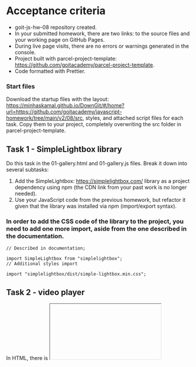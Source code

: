 # Acceptance criteria

- goit-js-hw-08 repository created.
- In your submitted homework, there are two links: to the source files and your
  working page on GitHub Pages.
- During live page visits, there are no errors or warnings generated in the
  console.
- Project built with parcel-project-template:
  https://github.com/goitacademy/parcel-project-template.
- Code formatted with Prettier.

### Start files

Download the startup files with the layout:
https://minhaskamal.github.io/DownGit/#/home?url=https://github.com/goitacademy/javascript-homework/tree/main/v2/08/src,
styles, and attached script files for each task. Copy them to your project,
completely overwriting the src folder in parcel-project-template.

## Task 1 - SimpleLightbox library

Do this task in the 01-gallery.html and 01-gallery.js files. Break it down into
several subtasks:

1.  Add the SimpleLightbox: https://simplelightbox.com/ library as a project
    dependency using npm (the CDN link from your past work is no longer needed).
2.  Use your JavaScript code from the previous homework, but refactor it given
    that the library was installed via npm (import/export syntax).

### In order to add the CSS code of the library to the project, you need to add one more import, aside from the one described in the documentation.

```
// Described in documentation;

import SimpleLightbox from "simplelightbox";
// Additional styles import

import "simplelightbox/dist/simple-lightbox.min.css";
```

## Task 2 - video player

In HTML, there is <iframe> with video for Vimeo player. Write a script that will
save the current video playback time to local storage and, upon page reload,
continue to play the video from that time.

```
<iframe
  id="vimeo-player"
  src="https://player.vimeo.com/video/236203659"
  width="640"
  height="360"
  frameborder="0"
  allowfullscreen
  allow="autoplay; encrypted-media"
></iframe>
```

Do this task in the 02-video.html and 02-video.js files. Break it down into
several subtasks:

1. Check out the documentation of the Vimeo player library.
   https://github.com/vimeo/player.js/#vimeo-player-api
2. Add the library as a project dependency via npm.
3. Initialize the player in the script file as described in the pre-existing
   player: https://github.com/vimeo/player.js/#pre-existing-player section, but
   note that you have added the player as an npm package, not via CDN.
4. Read the documentation of the on():
   https://github.com/vimeo/player.js/#onevent-string-callback-function-void
   method and start tracking the timeupdate:
   https://github.com/vimeo/player.js/#events event - playback time update.
5. Save playback time to local storage. Let the key for the storage be the
   "videoplayer-current-time" string.
6. When reloading the page, use the setCurrentTime():
   https://github.com/vimeo/player.js/#setcurrenttimeseconds-number-promisenumber-rangeerrorerror
   method to resume playback from the saved position.
7. Add the lodash.throttle: https://www.npmjs.com/package/lodash.throttle
   library to the project and make sure that the playback time is updated in the
   storage once a second or less frequent.

## Task 3 - feedback form

In HTML, there is form markup. Write a script that will save field values to
local storage when the user types something.

```
<form class="feedback-form" autocomplete="off">
  <label>
    Email
    <input type="email" name="email" autofocus />
  </label>
  <label>
    Message
    <textarea name="message" rows="8"></textarea>
  </label>
  <button type="submit">Submit</button>
</form>
```

Do this task in the 03-feedback.html and 03-feedback.js files. Break it down
into several subtasks:

1. Track the input event on the form, and each time write to local storage an
   object with the email and message fields, in which you save the current
   values of the form fields. Let the key for the storage be the
   "feedback-form-state" string.
2. When loading the page, check the state of the storage, and if it stores some
   data, use it to fill in the form fields. Otherwise, the fields must be empty.
3. When submitting the form, clear the storage and form fields, and also display
   the object with the email and message fields and their current values in the
   console.
4. Make sure that the storage is updated no more than once every 500
   milliseconds. To do this, add to the project and use the lodash.throttle
   library. https://www.npmjs.com/package/lodash.throttle
